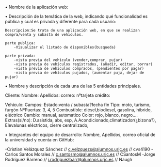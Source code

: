 

• Nombre de la aplicación web:

• Descripción de la temática de la web, indicando qué funcionalidad es pública y cual es
privada y diferente para cada usuario:

	Descripcion:Se trata de una aplicación web, en que se realizan compra/venta y subasta de vehiculos.

	parte publica:
		-Visualizar el listado de disponibles(busqueda)

	parte privada:
		-vista previa del vehiculo (vender,comprar, pujar)
		-vista previa de vehículos registrados, (añadir, editar, borrar)
		-vista previa de vehículos comprados, (pendientes por pagar)
		-vista previa de vehículos pujados, (aumentar puja, dejar de pujar)




• Nombre y descripción de cada una de las 5 entidades principales.

Cliente:
	Nombre:
	Apellidos: 
	correo:
	nºtarjeta crédito:

Vehiculo:
	Campos:
	Estado:venta / subasta?fecha fin
	Tipo: moto, turismo, furgón
	NºPuertas: 3, 4, 5
	Combustible: diésel,biodiesel, gasolina, hibrido, eléctrico
	Cambio: manual, automatico
	Color: rojo, blanco, negro….
	Extras(si/no):
		D.asistida, abs, esp, A.Acondicionado,climatizador(¿bizona?), Elevalunas eléctricos, cierre centralizado, 


• Integrantes del equipo de desarrollo: Nombre, Apellidos, correo oficial de la universidad y
cuenta en GitHub:

-Cristian Velázquez Sánchez // c.velzquezs@alumnos.urjc.es // cvs4190
-Carlos Santos Morales // c.santosmo@alumnos.urjc.es // CSantosM
-Jorge Rodríguez Barreno // j.rodriguezbarr@alumnos.urjc.es // Naugh


